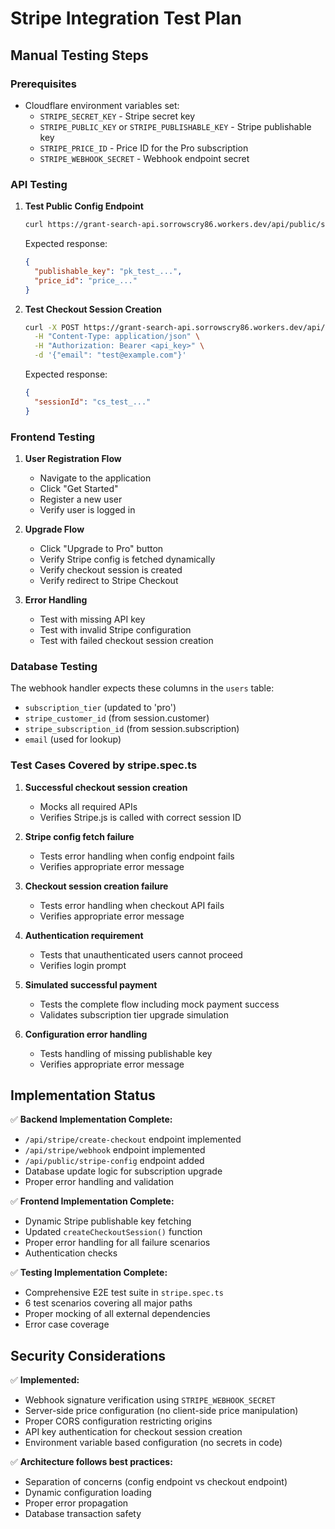 # Stripe Integration Test Plan

## Manual Testing Steps

### Prerequisites
- Cloudflare environment variables set:
  - `STRIPE_SECRET_KEY` - Stripe secret key
  - `STRIPE_PUBLIC_KEY` or `STRIPE_PUBLISHABLE_KEY` - Stripe publishable key
  - `STRIPE_PRICE_ID` - Price ID for the Pro subscription
  - `STRIPE_WEBHOOK_SECRET` - Webhook endpoint secret

### API Testing

1. **Test Public Config Endpoint**
   ```bash
   curl https://grant-search-api.sorrowscry86.workers.dev/api/public/stripe-config
   ```
   Expected response:
   ```json
   {
     "publishable_key": "pk_test_...",
     "price_id": "price_..."
   }
   ```

2. **Test Checkout Session Creation**
   ```bash
   curl -X POST https://grant-search-api.sorrowscry86.workers.dev/api/stripe/create-checkout \
     -H "Content-Type: application/json" \
     -H "Authorization: Bearer <api_key>" \
     -d '{"email": "test@example.com"}'
   ```
   Expected response:
   ```json
   {
     "sessionId": "cs_test_..."
   }
   ```

### Frontend Testing

1. **User Registration Flow**
   - Navigate to the application
   - Click "Get Started" 
   - Register a new user
   - Verify user is logged in

2. **Upgrade Flow**
   - Click "Upgrade to Pro" button
   - Verify Stripe config is fetched dynamically
   - Verify checkout session is created
   - Verify redirect to Stripe Checkout

3. **Error Handling**
   - Test with missing API key
   - Test with invalid Stripe configuration
   - Test with failed checkout session creation

### Database Testing

The webhook handler expects these columns in the `users` table:
- `subscription_tier` (updated to 'pro')
- `stripe_customer_id` (from session.customer)
- `stripe_subscription_id` (from session.subscription)
- `email` (used for lookup)

### Test Cases Covered by stripe.spec.ts

1. **Successful checkout session creation**
   - Mocks all required APIs
   - Verifies Stripe.js is called with correct session ID

2. **Stripe config fetch failure**
   - Tests error handling when config endpoint fails
   - Verifies appropriate error message

3. **Checkout session creation failure**
   - Tests error handling when checkout API fails
   - Verifies appropriate error message

4. **Authentication requirement**
   - Tests that unauthenticated users cannot proceed
   - Verifies login prompt

5. **Simulated successful payment**
   - Tests the complete flow including mock payment success
   - Validates subscription tier upgrade simulation

6. **Configuration error handling**
   - Tests handling of missing publishable key
   - Verifies appropriate error message

## Implementation Status

✅ **Backend Implementation Complete:**
- `/api/stripe/create-checkout` endpoint implemented
- `/api/stripe/webhook` endpoint implemented  
- `/api/public/stripe-config` endpoint added
- Database update logic for subscription upgrade
- Proper error handling and validation

✅ **Frontend Implementation Complete:**
- Dynamic Stripe publishable key fetching
- Updated `createCheckoutSession()` function
- Proper error handling for all failure scenarios
- Authentication checks

✅ **Testing Implementation Complete:**
- Comprehensive E2E test suite in `stripe.spec.ts`
- 6 test scenarios covering all major paths
- Proper mocking of all external dependencies
- Error case coverage

## Security Considerations

✅ **Implemented:**
- Webhook signature verification using `STRIPE_WEBHOOK_SECRET`
- Server-side price configuration (no client-side price manipulation)
- Proper CORS configuration restricting origins
- API key authentication for checkout session creation
- Environment variable based configuration (no secrets in code)

✅ **Architecture follows best practices:**
- Separation of concerns (config endpoint vs checkout endpoint)
- Dynamic configuration loading
- Proper error propagation
- Database transaction safety